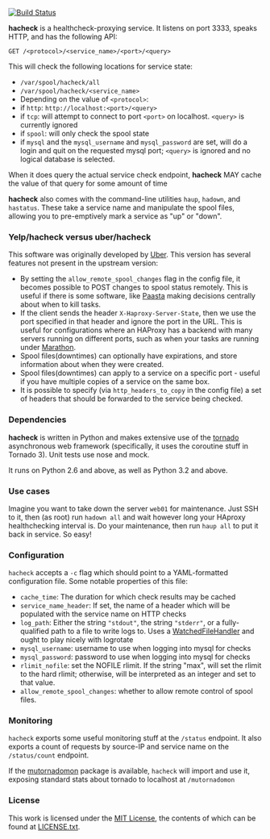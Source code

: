 [![Build Status](https://travis-ci.org/Yelp/hacheck.png)](https://travis-ci.org/Yelp/hacheck)

**hacheck** is a healthcheck-proxying service. It listens on port 3333, speaks HTTP, and has the following API:

    GET /<protocol>/<service_name>/<port>/<query>

This will check the following locations for service state:

 * `/var/spool/hacheck/all`
 * `/var/spool/hacheck/<service_name>`
 * Depending on the value of `<protocol>`:
  * if `http`: `http://localhost:<port>/<query>`
  * if `tcp`: will attempt to connect to port `<port>` on localhost. `<query>` is currently ignored
  * if `spool`: will only check the spool state
  * if `mysql` and the `mysql_username` and `mysql_password` are set, will do a login and quit on the requested mysql port; `<query>` is ignored and no logical database is selected.

When it does query the actual service check endpoint, **hacheck** MAY cache the value of that query for some amount of time

**hacheck** also comes with the command-line utilities `haup`, `hadown`, and `hastatus`. These take a service name and manipulate the spool files, allowing you to pre-emptively mark a service as "up" or "down".

### Yelp/hacheck versus uber/hacheck

This software was originally developed by [Uber](https://github.com/uber/hacheck).
This version has several features not present in the upstream version:

* By setting the `allow_remote_spool_changes` flag in the config file, it becomes possible to POST changes to spool
  status remotely.
  This is useful if there is some software, like [Paasta](github.com/Yelp/paasta) making decisions centrally about when
  to kill tasks.
* If the client sends the header `X-Haproxy-Server-State`, then we use the port specified in that header and ignore the
  port in the URL.
  This is useful for configurations where an HAProxy has a backend with many servers running on different ports, such
  as when your tasks are running under [Marathon](github.com/mesosphere/marathon).
* Spool files(downtimes) can optionally have expirations, and store information about when they were created.
* Spool files(downtimes) can apply to a service on a specific port - useful if you have multiple copies of a service on
  the same box.
* It is possible to specify (via `http_headers_to_copy` in the config file) a set of headers that should be forwarded
  to the service being checked.

### Dependencies

**hacheck** is written in Python and makes extensive use of the [tornado](http://www.tornadoweb.org/en/stable/) asynchronous web framework (specifically, it uses the coroutine stuff in Tornado 3). Unit tests use nose and mock.

It runs on Python 2.6 and above, as well as Python 3.2 and above.

### Use cases

Imagine you want to take down the server `web01` for maintenance. Just SSH to it, then (as root) run `hadown all` and wait however long your HAproxy healthchecking interval is. Do your maintenance, then run `haup all` to put it back in service. So easy!

### Configuration

`hacheck` accepts a `-c` flag which should point to a YAML-formatted configuration file. Some notable properties of this file:
* `cache_time`: The duration for which check results may be cached
* `service_name_header`: If set, the name of a header which will be populated with the service name on HTTP checks
* `log_path`: Either the string `"stdout"`, the string `"stderr"`, or a fully-qualified path to a file to write logs to. Uses a [WatchedFileHandler](http://docs.python.org/2/library/logging.handlers.html#watchedfilehandler) and ought to play nicely with logrotate
* `mysql_username`: username to use when logging into mysql for checks
* `mysql_password`: password to use when logging into mysql for checks
* `rlimit_nofile`: set the NOFILE rlimit. If the string "max", will set the rlimit to the hard rlimit; otherwise, will be interpreted as an integer and set to that value.
* `allow_remote_spool_changes`: whether to allow remote control of spool files.

### Monitoring

`hacheck` exports some useful monitoring stuff at the `/status` endpoint. It also exports a count of requests by source-IP and service name on the `/status/count` endpoint.

If the [mutornadomon](https://github.com/uber/mutornadomon) package is available, `hacheck` will import and use it, exposing standard stats about tornado to localhost at `/mutornadomon`

### License

This work is licensed under the [MIT License](http://opensource.org/licenses/MIT), the contents of which can be found at [LICENSE.txt](LICENSE.txt).
